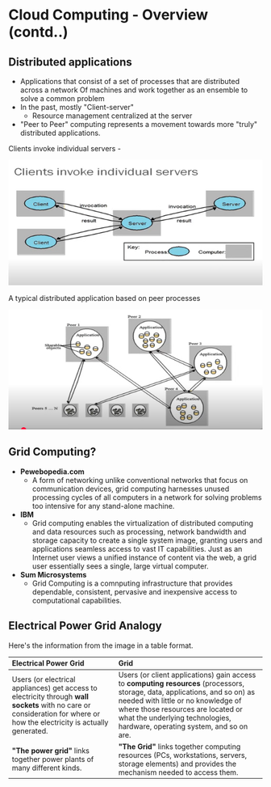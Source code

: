 # Cloud Computing - Overview (contd..)

## Distributed applications

* Applications that consist of a set of processes that are distributed across a network Of machines and work together as an ensemble to solve a common
problem
* In the past, mostly "Client-server"
    * Resource management centralized at the server
* "Peer to Peer" computing represents a movement towards more "truly" distributed applications.

Clients invoke individual servers - 

![alt text](image-2.png)

A typical distributed application based on peer processes

![alt text](image-3.png)

## Grid Computing?
* **Pewebopedia.com**
    * A form of networking unlike conventional networks that focus on communication
devices, grid computing harnesses unused processing cycles of all computers
in a network for solving problems too intensive for any stand-alone machine.
* **IBM**
    * Grid computing enables the virtualization of distributed computing and data
resources such as processing, network bandwidth and storage capacity to create a
single system image, granting users and applications seamless access to vast IT
capabilities. Just as an Internet user views a unified instance of content via the web, a
grid user essentially sees a single, large virtual computer.
* **Sum Microsystems**
    * Grid Computing is a comnputing infrastructure that provides dependable,
consistent, pervasive and inexpensive access to computational capabilities.

## Electrical Power Grid Analogy
Here's the information from the image in a table format.

| Electrical Power Grid | Grid |
| :--- | :--- |
| Users (or electrical appliances) get access to electricity through **wall sockets** with no care or consideration for where or how the electricity is actually generated. | Users (or client applications) gain access to **computing resources** (processors, storage, data, applications, and so on) as needed with little or no knowledge of where those resources are located or what the underlying technologies, hardware, operating system, and so on are. |
| **"The power grid"** links together power plants of many different kinds. | **"The Grid"** links together computing resources (PCs, workstations, servers, storage elements) and provides the mechanism needed to access them. |